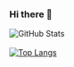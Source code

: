 ### Hi there 👋

<!--
**kurniagilang/kurniagilang** is a ✨ _special_ ✨ repository because its `README.md` (this file) appears on your GitHub profile.

Here are some ideas to get you started:

- 🔭 I’m currently working on ...
- 🌱 I’m currently learning ...
- 👯 I’m looking to collaborate on ...
- 🤔 I’m looking for help with ...
- 💬 Ask me about ...
- 📫 How to reach me: ...
- 😄 Pronouns: ...
- ⚡ Fun fact: ...
-->

![GitHub Stats](https://github-readme-stats.vercel.app/api?username=kurniagilang&theme=radical)
<br></br>
[![Top Langs](https://github-readme-stats.vercel.app/api/top-langs/?username=kurniagilang&layout=compact)](https://github.com/anuraghazra/github-readme-stats&theme=radical)
